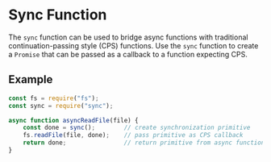 Sync Function
=============
The `sync` function can be used to bridge async functions with traditional
continuation-passing style (CPS) functions.  Use the `sync` function to create
a `Promise` that can be passed as a callback to a function expecting CPS.

Example
-------
```js
const fs = require("fs");
const sync = require("sync");

async function asyncReadFile(file) {
    const done = sync();        // create synchronization primitive
    fs.readFile(file, done);    // pass primitive as CPS callback
    return done;                // return primitive from async function
}
```
